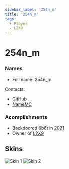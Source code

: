 ```yaml
---
sidebar_label: '254n_m'
title: '254n_m'
tags:
  - Player
  - L2X9
---
```


# 254n_m

### Names
* Full name: 254n_m

Contacts:
* [GitHub](https://github.com/254nm)
* [NameMC](https://namemc.com/profile/254m_n.2)

### Acomplishments
- Backdoored 6b6t in [2021](../History/2021.md)
- Owner of [L2X9](../MC%20Servers/L2X9.md)

## Skins
![Skin 1](https://s.namemc.com/3d/skin/body.png?id=7afc47e209deb184&model=classic&theta=30&phi=21&time=90&width=100&height=200)
![Skin 2](https://s.namemc.com/3d/skin/body.png?id=9820ff5393a5a57d&model=classic&theta=30&phi=21&time=90&width=100&height=200)